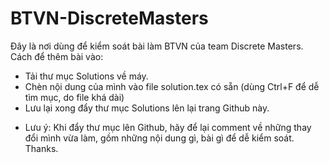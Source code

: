 # BTVN-DiscreteMasters
Đây là nơi dùng để kiểm soát bài làm BTVN của team Discrete Masters.
Cách để thêm bài vào: 
- Tải thư mục Solutions về máy.
- Chèn nội dung của mình vào file solution.tex có sẵn (dùng Ctrl+F để dễ tìm mục, do file khá dài)
- Lưu lại xong đẩy thư mục Solutions lên lại trang Github này.
* Lưu ý: Khi đẩy thư mục lên Github, hãy để lại comment về những thay đổi mình vừa làm, gồm những nội dung gì, bài gì để dễ kiểm soát.
Thanks.
